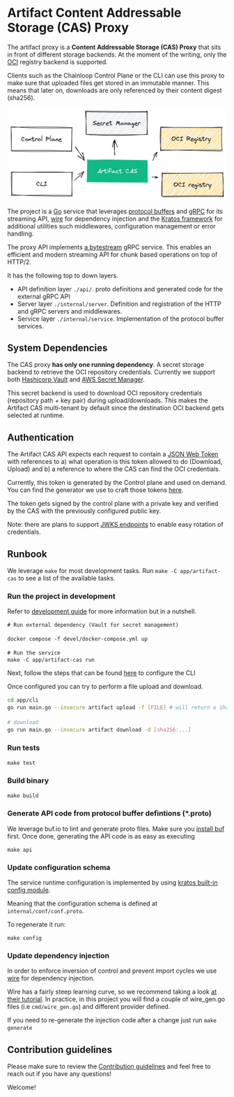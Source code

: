 # Artifact Content Addressable Storage (CAS) Proxy

The artifact proxy is a **Content Addressable Storage (CAS) Proxy** that sits in front of different storage backends. At the moment of the writing, only the [OCI](https://opencontainers.org/) registry backend is supported.

Clients such as the Chainloop Control Plane or the CLI can use this proxy to make sure that uploaded files get stored in an immutable manner. This means that later on, downloads are only referenced by their content digest (sha256).

![cas](../../docs/img/cas-overview.png)

The project is a [Go](https://go.dev/) service that leverages [protocol buffers](https://github.com/protocolbuffers/protobuf) and [gRPC](https://grpc.io/) for its streaming API, [wire](https://github.com/google/wire/) for dependency injection and the [Kratos framework](https://github.com/go-kratos/kratos) for additional utilities such middlewares, configuration management or error handling.

The proxy API implements [a bytestream](https://pkg.go.dev/google.golang.org/api/transport/bytestream) gRPC service. This enables an efficient and modern streaming API for chunk based operations on top of HTTP/2.

It has the following top to down layers.

- API definition layer `./api/`. proto definitions and generated code for the external gRPC API
- Server layer `./internal/server`. Definition and registration of the HTTP and gRPC servers and middlewares.
- Service layer `./internal/service`. Implementation of the protocol buffer services.

## System Dependencies

The CAS proxy **has only one running dependency**. A secret storage backend to retrieve the OCI repository credentials. Currently we support both [Hashicorp Vault](https://www.vaultproject.io/) and [AWS Secret Manager](https://aws.amazon.com/secrets-manager/).

This secret backend is used to download OCI repository credentials (repository path + key pair) during upload/downloads. This makes the Artifact CAS multi-tenant by default since the destination OCI backend gets selected at runtime.

## Authentication

The Artifact CAS API expects each request to contain a [JSON Web Token](https://auth0.com/docs/secure/tokens/json-web-tokens) with references to a) what operation is this token allowed to do (Download, Upload) and b) a reference to where the CAS can find the OCI credentials.

Currently, this token is generated by the Control plane and used on demand. You can find the generator we use to craft those tokens [here](../../internal/robotaccount/cas/robotaccount.go).

The token gets signed by the control plane with a private key and verified by the CAS with the previously configured public key.

Note: there are plans to support [JWKS endpoints](https://auth0.com/docs/secure/tokens/json-web-tokens/json-web-key-sets) to enable easy rotation of credentials.

## Runbook

We leverage `make` for most development tasks. Run `make -C app/artifact-cas` to see a list of the available tasks.

### Run the project in development

Refer to [development guide](../../devel/README.md) for more information but in a nutshell.

```
# Run external dependency (Vault for secret management)

docker compose -f devel/docker-compose.yml up

# Run the service
make -C app/artifact-cas run
```

Next, follow the steps that can be found [here](../../devel/README.md#4---using-the-cli-pointing-to-the-local-environment) to configure the CLI

Once configured you can try to perform a file upload and download.

```sh
cd app/cli
go run main.go --insecure artifact upload -f [FILE] # will return a sha256 digest

# download
go run main.go --insecure artifact download -d [sha256:...]
```

### Run tests

```
make test
```

### Build binary

```
make build
```

### Generate API code from protocol buffer defintions (\*.proto)

We leverage buf.io to lint and generate proto files. Make sure you [install buf](https://docs.buf.build/installation) first. Once done, generating the API code is as easy as executing

```
make api
```

### Update configuration schema

The service runtime configuration is implemented by using [kratos built-in config module](https://go-kratos.dev/en/docs/component/config/).

Meaning that the configuration schema is defined at `internal/conf/conf.proto`.

To regenerate it run:

```
make config
```

### Update dependency injection

In order to enforce inversion of control and prevent import cycles we use [wire](https://github.com/google/wire/) for dependency injection.

Wire has a fairly steep learning curve, so we recommend taking a look [at their tutorial](https://github.com/google/wire/blob/main/_tutorial/README.md). In practice, in this project you will find a couple of wire_gen.go files (i.e `cmd/wire_gen.go`) and different provider defined.

If you need to re-generate the injection code after a change just run `make generate`

## Contribution guidelines

Please make sure to review the [Contribution guidelines](../../CONTRIBUTING.md) and feel free to reach out if you have any questions!

Welcome!
